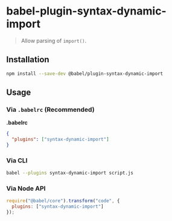 # babel-plugin-syntax-dynamic-import

> Allow parsing of `import()`.

## Installation

```sh
npm install --save-dev @babel/plugin-syntax-dynamic-import
```

## Usage

### Via `.babelrc` (Recommended)

**.babelrc**

```json
{
  "plugins": ["syntax-dynamic-import"]
}
```

### Via CLI

```sh
babel --plugins syntax-dynamic-import script.js
```

### Via Node API

```javascript
require("@babel/core").transform("code", {
  plugins: ["syntax-dynamic-import"]
});
```
